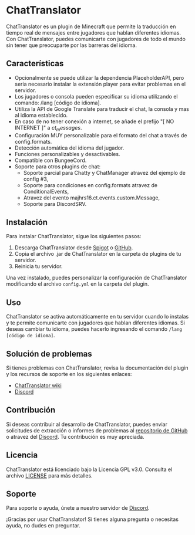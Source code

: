 # ChatTranslator

ChatTranslator es un plugin de Minecraft que permite la traducción en tiempo real de mensajes entre jugadores que hablan diferentes idiomas. Con ChatTranslator, puedes comunicarte con jugadores de todo el mundo sin tener que preocuparte por las barreras del idioma.

## Características

- Opcionalmente se puede utilizar la dependencia PlaceholderAPI, pero seria necesario instalar la extensión player para evitar problemas en el servidor.
- Los jugadores o consola pueden especificar su idioma utilizando el comando: /lang [código de idioma].
- Utiliza la API de Google Translate para traducir el chat, la consola y mas al idioma establecido.
- En caso de no tener conexión a internet, se añade el prefijo "[ NO INTERNET ]" a $ct_messages$.
- Configuración MUY personalizable para el formato del chat a través de config.formats.
- Detección automática del idioma del jugador.
- Funciones personalizables y desactivables.
- Compatible con BungeeCord.
- Soporte para otros plugins de chat:
  - Soporte parcial para Chatty y ChatManager atravez del ejemplo de config #3,
  - Soporte para condiciones en config.formats atravez de ConditionalEvents,
  - Atravez del evento majhrs16.ct.events.custom.Message,
  - Soporte para DiscordSRV.​

## Instalación

Para instalar ChatTranslator, sigue los siguientes pasos:

1. Descarga ChatTranslator desde [Spigot](https://www.spigotmc.org/resources/chattranslator.106604/) o [GitHub](https://github.com/CreativeMD/ChatTranslator/releases).
2. Copia el archivo .jar de ChatTranslator en la carpeta de plugins de tu servidor.
3. Reinicia tu servidor.

Una vez instalado, puedes personalizar la configuración de ChatTranslator modificando el archivo `config.yml` en la carpeta del plugin.

## Uso

ChatTranslator se activa automáticamente en tu servidor cuando lo instalas y te permite comunicarte con jugadores que hablan diferentes idiomas. Si deseas cambiar tu idioma, puedes hacerlo ingresando el comando `/lang [código de idioma]`.

## Solución de problemas

Si tienes problemas con ChatTranslator, revisa la documentación del plugin y los recursos de soporte en los siguientes enlaces:

- [ChatTranslator wiki](https://github.com/Majhrs16/ChatTranslator/wiki)
- [Discord](https://discord.gg/kZxHnSVPTg)

## Contribución

Si deseas contribuir al desarrollo de ChatTranslator, puedes enviar solicitudes de extracción o informes de problemas al [repositorio de GitHub](https://github.com/Majhrs16/ChatTranslator) o atravez del [Discord](https://discord.gg/kZxHnSVPTg). Tu contribución es muy apreciada.

## Licencia

ChatTranslator está licenciado bajo la Licencia GPL v3.0. Consulta el archivo [LICENSE](LICENSE) para más detalles.

## Soporte

Para soporte o ayuda, únete a nuestro servidor de [Discord](https://discord.gg/kZxHnSVPTg).

¡Gracias por usar ChatTranslator! Si tienes alguna pregunta o necesitas ayuda, no dudes en preguntar.
